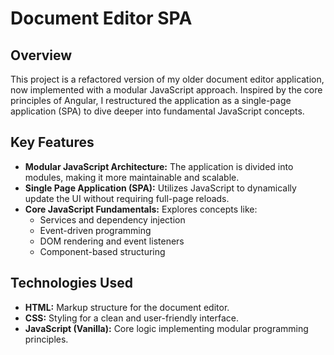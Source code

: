 # Document Editor SPA

## Overview

This project is a refactored version of my older document editor application, now implemented with a modular JavaScript approach. Inspired by the core principles of Angular, I restructured the application as a single-page application (SPA) to dive deeper into fundamental JavaScript concepts.

## Key Features

- **Modular JavaScript Architecture:** The application is divided into modules, making it more maintainable and scalable.
- **Single Page Application (SPA):** Utilizes JavaScript to dynamically update the UI without requiring full-page reloads.
- **Core JavaScript Fundamentals:** Explores concepts like:
  - Services and dependency injection
  - Event-driven programming
  - DOM rendering and event listeners
  - Component-based structuring

## Technologies Used

- **HTML:** Markup structure for the document editor.
- **CSS:** Styling for a clean and user-friendly interface.
- **JavaScript (Vanilla):** Core logic implementing modular programming principles.
